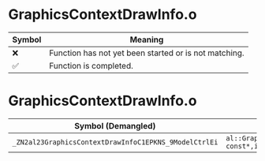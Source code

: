 # GraphicsContextDrawInfo.o
| Symbol | Meaning 
| ------------- | ------------- 
| :x: | Function has not yet been started or is not matching. 
| :white_check_mark: | Function is completed. 


# GraphicsContextDrawInfo.o
| Symbol (Demangled) | Symbol (Mangled) | Decompiled? |
| ------------- |  ------------- | ------------- |
| `_ZN2al23GraphicsContextDrawInfoC1EPKNS_9ModelCtrlEi` | `al::GraphicsContextDrawInfo::GraphicsContextDrawInfo(al::ModelCtrl const*,int)` | :white_check_mark: |
